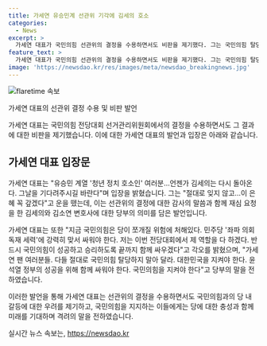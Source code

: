 ```yaml
---
title: 가세연 유승민계 선관위 기각에 김세의 호소
categories:
  - News
excerpt: >
  가세연 대표가 국민의힘 선관위의 결정을 수용하면서도 비판을 제기했다. 그는 국민의힘 탈당을 막아야 하며, 민주당에 대항해야 한다고 강조했다. 또한, 선관위의 결정에 대해 공정성을 의심했고, 국민의힘의 성공을 위해 싸울 것을 약속했다. 끝으로, 김 대표는 선관위의 결정에 대한 재고를 당부했으며, 국민의힘의 미래를 NEXT 보수의 진보로 정의했다.
feature_text: >
  가세연 대표가 국민의힘 선관위의 결정을 수용하면서도 비판을 제기했다. 그는 국민의힘 탈당을 막아야 하며, 민주당에 대항해야 한다고 강조했다. 또한, 선관위의 결정에 대해 공정성을 의심했고, 국민의힘의 성공을 위해 싸울 것을 약속했다. 끝으로, 김 대표는 선관위의 결정에 대한 재고를 당부했으며, 국민의힘의 미래를 NEXT 보수의 진보로 정의했다.
image: 'https://newsdao.kr/res/images/meta/newsdao_breakingnews.jpg'
---
```


<p><img src="https://newsdao.kr/res/images/meta/newsdao_breakingnews.jpg" alt="flaretime 속보" /></p>

<p>가세연 대표의 선관위 결정 수용 및 비판 발언</p>

<p>가세연 대표는 국민의힘 전당대회 선거관리위원회에서의 결정을 수용하면서도 그 결과에 대한 비판을 제기했습니다. 이에 대한 가세연 대표의 발언과 입장은 아래와 같습니다. </p>

<h2 data-ke-size="size26">가세연 대표 입장문</h2>

<p>가세연 대표는 "유승민 계열 '청년 정치 호소인' 여러분…언젠가 김세의는 다시 돌아온다. 그날을 기다려주시길 바란다"며 입장을 밝혔습니다. 그는 "절대로 잊지 않고…이 은혜 꼭 갚겠다"고 운을 뗐는데, 이는 선관위의 결정에 대한 감사의 말씀과 함께 재심 요청을 한 김세의와 김소연 변호사에 대한 당부의 의미를 담은 발언입니다.</p>

<p>가세연 대표는 또한 "지금 국민의힘은 당이 쪼개질 위험에 처해있다. 민주당 '좌파 의회 독재 세력'에 강력히 맞서 싸워야 한다. 저는 이번 전당대회에서 제 역할을 다 하겠다. 반드시 국민의힘이 성공하고 승리하도록 끝까지 함께 싸우겠다"고 각오를 밝혔으며, "가세연 팬 여러분들. 다들 절대로 국민의힘 탈당하지 말아 달라. 대한민국을 지켜야 한다. 윤석열 정부의 성공을 위해 함께 싸워야 한다. 국민의힘을 지켜야 한다"고 당부의 말을 전하였습니다. </p>

<p>이러한 발언을 통해 가세연 대표는 선관위의 결정을 수용하면서도 국민의힘과의 당 내 갈등에 대한 우려를 제기하고, 국민의힘을 지지하는 이들에게는 당에 대한 충성과 함께 미래를 기대하며 격려의 말을 전하였습니다.</p>
실시간 뉴스 속보는, <a href="https://newsdao.kr" rel="dofollow">https://newsdao.kr</a>


